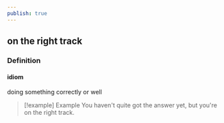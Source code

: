```yaml
---
publish: true
---
```

## on the right track

### Definition
#### idiom
doing something correctly or well

>[!example] Example
> You haven't quite got the answer yet, but you're on the right track.
